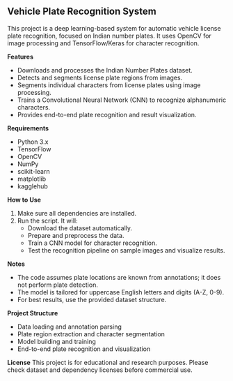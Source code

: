 ## Vehicle Plate Recognition System

This project is a deep learning-based system for automatic vehicle license plate recognition, focused on Indian number plates. It uses OpenCV for image processing and TensorFlow/Keras for character recognition.

**Features**
- Downloads and processes the Indian Number Plates dataset.
- Detects and segments license plate regions from images.
- Segments individual characters from license plates using image processing.
- Trains a Convolutional Neural Network (CNN) to recognize alphanumeric characters.
- Provides end-to-end plate recognition and result visualization.

**Requirements**
- Python 3.x
- TensorFlow
- OpenCV
- NumPy
- scikit-learn
- matplotlib
- kagglehub

**How to Use**
1. Make sure all dependencies are installed.
2. Run the script. It will:
   - Download the dataset automatically.
   - Prepare and preprocess the data.
   - Train a CNN model for character recognition.
   - Test the recognition pipeline on sample images and visualize results.

**Notes**
- The code assumes plate locations are known from annotations; it does not perform plate detection.
- The model is tailored for uppercase English letters and digits (A-Z, 0-9).
- For best results, use the provided dataset structure.

**Project Structure**
- Data loading and annotation parsing
- Plate region extraction and character segmentation
- Model building and training
- End-to-end plate recognition and visualization

**License**
This project is for educational and research purposes. Please check dataset and dependency licenses before commercial use.
